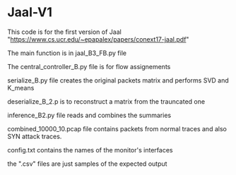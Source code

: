 # Jaal-V1
This code is for the first version of Jaal "https://www.cs.ucr.edu/~epapalex/papers/conext17-jaal.pdf"

The main function is in jaal_B3_FB.py file

The central_controller_B.py file is for flow assignements

serialize_B.py file creates the original packets matrix  and  performs SVD and K_means

deserialize_B_2.p is to reconstruct a matrix from the trauncated one

inference_B2.py file reads and combines the summaries

combined_10000_10.pcap file  contains packets from normal traces and also SYN attack traces.

config.txt contains the names of the monitor's interfaces 

the ".csv" files are just samples of the expected output


